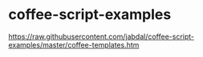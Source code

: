 coffee-script-examples
======================


https://raw.githubusercontent.com/jabdal/coffee-script-examples/master/coffee-templates.htm
